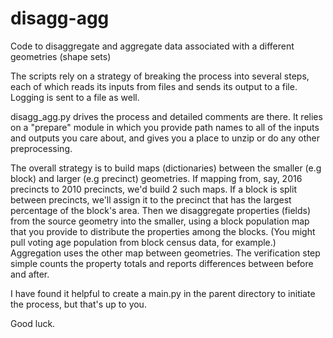 # disagg-agg
Code to disaggregate and aggregate data associated with a different geometries (shape sets)

The scripts rely on a strategy of breaking the process into several steps, each of which reads its inputs from files and sends its output
to a file. Logging is sent to a file as well.

disagg_agg.py drives the process and detailed comments are there. It relies on a "prepare" module in which you provide path names to all
of the inputs and outputs you care about, and gives you a place to unzip or do any other preprocessing.

The overall strategy is to build maps (dictionaries) between the smaller (e.g block) and larger (e.g precinct) geometries. If mapping from, say, 2016 precincts to 2010 precincts, we'd build 2 such maps. If a block is split between precincts, we'll assign it to the precinct that has the largest percentage of the block's area. Then we disaggregate properties (fields) from the source geometry into the smaller, using a block population map that you provide to distribute the properties among the blocks. (You might pull voting age population from block census data, for example.) Aggregation uses the other map between geometries. The verification step simple counts the property totals and reports differences between before and after.

I have found it helpful to create a main.py in the parent directory to initiate the process, but that's up to you.

Good luck.